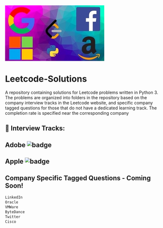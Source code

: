 
![image](image.jpg)

# Leetcode-Solutions
A repository containing solutions for Leetcode problems written in Python 3. The problems are organized into folders in the repository based on the company interview tracks in the Leetcode website, and specific company tagged questions for those that do not have a dedicated learning track. The completion rate is specified near the corresponding company

## :rocket: Interview Tracks:

## Adobe ![badge](https://img.shields.io/badge/0-90-orange.svg)
## Apple ![badge](https://img.shields.io/badge/1-90-orange.svg)

## Company Specific Tagged Questions - Coming Soon!

```
LinkedIn
Oracle
VMWare
ByteDance
Twitter
Cisco
```
